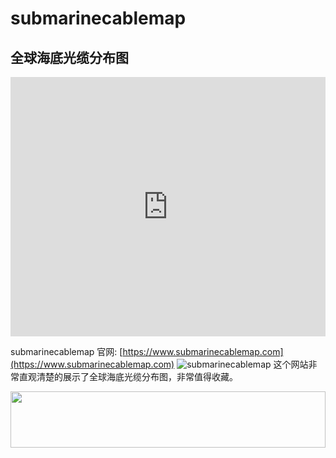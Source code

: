 # submarinecablemap

## 全球海底光缆分布图

<iframe width="100%" height="415" src="https://www.youtube.com/embed/XRNWBS7Jq1I" frameborder="0" allow="autoplay; encrypted-media" allowfullscreen></iframe>
<!-- <iframe width="100%" height="415" src="//player.bilibili.com/player.html?aid=29189342&cid=50673554&page=1" scrolling="no" border="0" frameborder="no" framespacing="0" allowfullscreen="true"></iframe> -->

submarinecablemap 官网: [https://www.submarinecablemap.com](https://www.submarinecablemap.com)
![submarinecablemap](https://i.imgur.com/Xp0dFz2.png)
这个网站非常直观清楚的展示了全球海底光缆分布图，非常值得收藏。

<a href="https://www.vultr.com/?ref=8948199-8H"><img src="https://www.vultr.com/media/banner_1.png" width="100%" height="90" /></a>
